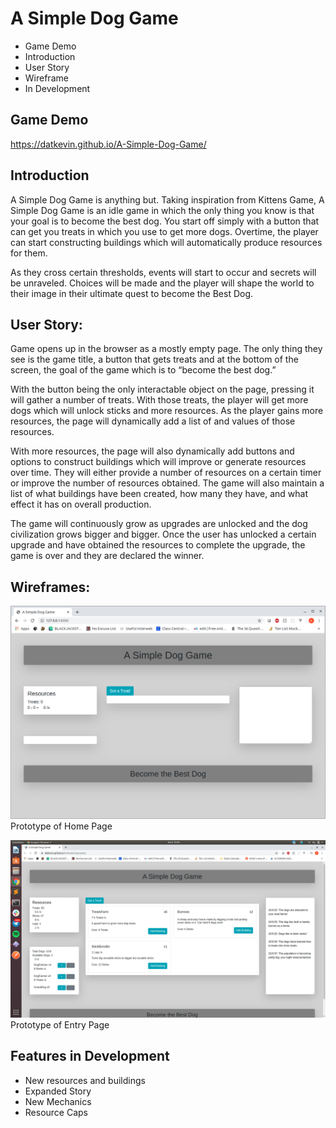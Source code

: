 
# A Simple Dog Game
 - Game Demo
 - Introduction
 - User Story
 - Wireframe
 - In Development

## Game Demo
https://datkevin.github.io/A-Simple-Dog-Game/

## Introduction
A Simple Dog Game is anything but. Taking inspiration from Kittens Game, A Simple Dog Game is an idle game in which the only thing you know is that your goal is to become the best dog. You start off simply with a button that can get you treats in which you use to get more dogs. Overtime, the player can start constructing buildings which will automatically produce resources for them. 

As they cross certain thresholds, events will start to occur and secrets will be unraveled. Choices will be made and the player will shape the world to their image in their ultimate quest to become the Best Dog. 
## User Story: 

Game opens up in the browser as a mostly empty page. The only thing they see is the game title, a button that gets treats and at the bottom of the screen, the goal of the game which is to “become the best dog.”

With the button being the only interactable object on the page, pressing it will gather a number of treats. With those treats, the player will get more dogs which will unlock sticks and more resources. As the player gains more resources, the page will dynamically add a list of and values of those resources.

With more resources, the page will also dynamically add buttons and options to construct buildings which will improve or generate resources over time. They will either provide a number of resources on a certain timer or improve the number of resources obtained. The game will also maintain a list of what buildings have been created, how many they have, and what effect it has on overall production.

The game will continuously grow as upgrades are unlocked and the dog civilization grows bigger and bigger. Once the user has unlocked a certain upgrade and have obtained the resources to complete the upgrade, the game is over and they are declared the winner.

## Wireframes:
![Image of Opening Page](Pictures/OpeningPage.png)
Prototype of Home Page

![Image of Midgame Page](Pictures/ExampleGame.png)
Prototype of Entry Page

## Features in Development

 - New resources and buildings
 - Expanded Story
 - New Mechanics
 - Resource Caps
